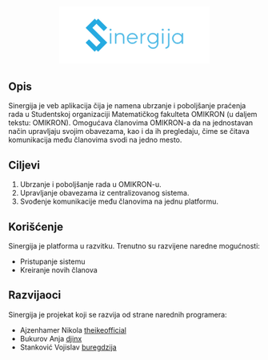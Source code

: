 <div style="text-align:center;"><img src="./public/assets/logo.png" width="300" style="margin-right:auto;margin-left:auto;"></div>

## Opis
Sinergija je veb aplikacija čija je namena ubrzanje i poboljšanje praćenja rada u Studentskoj organizaciji Matematičkog fakulteta OMIKRON (u daljem tekstu: OMIKRON). Omogućava članovima OMIKRON-a da na jednostavan način upravljaju svojim obavezama, kao i da ih pregledaju, čime se čitava komunikacija među članovima svodi na jedno mesto.

## Ciljevi
1. Ubrzanje i poboljšanje rada u OMIKRON-u.
2. Upravljanje obavezama iz centralizovanog sistema.
3. Svođenje komunikacije među članovima na jednu platformu.

## Korišćenje
Sinergija je platforma u razvitku. Trenutno su razvijene naredne mogućnosti:
- Pristupanje sistemu
- Kreiranje novih članova

## Razvijaoci
Sinergija je projekat koji se razvija od strane narednih programera:
- Ajzenhamer Nikola [theikeofficial](https://github.com/theikeofficial)
- Bukurov Anja [djinx](https://github.com/djinx)
- Stanković Vojislav [buregdzija](https://github.com/buregdzija)